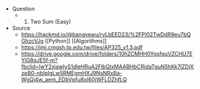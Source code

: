 - Question
	- 1. Two Sum (Easy)
- Source
	- https://hackmd.io/@bangyewu/ryLbEED23/%2FPI02TwDdR9eu7bQGhzcVJg [[Python]] [[Algorithms]]
	- https://jmj.cmgsh.tp.edu.tw/files/AP325_v1.3.pdf
	- https://drive.google.com/drive/folders/10hZCMHH0YgsfguVZCHU7EYiG8qJE5f-m?fbclid=IwY2xjawIyS1dleHRuA2FlbQIxMAABHbCRjdaTguN5hKk7lZDjXzpB0-nbIpIgLw5RMEgmHXJ9NsNRxBa-WgQj4w_aem_EDbVpfu8oI60jWFLDZhfLQ